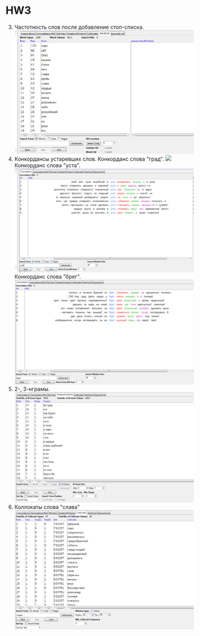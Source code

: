 # HW3

3) Частотность слов после добавление стоп-списка.
![](Freq.PNG) 
4) Конкордансы устаревших слов.
Конкорданс слова "град".
![](Сoncord1.PNG)
Конкорданс слова "уста".
![](Concord2.PNG)
Конкорданс слова "брег".
![](Concord3.PNG)
5) 2-, 3-нграмы.
![](Ngrams.PNG)
6) Коллокаты слова "слава"
![](Collocates.PNG)
